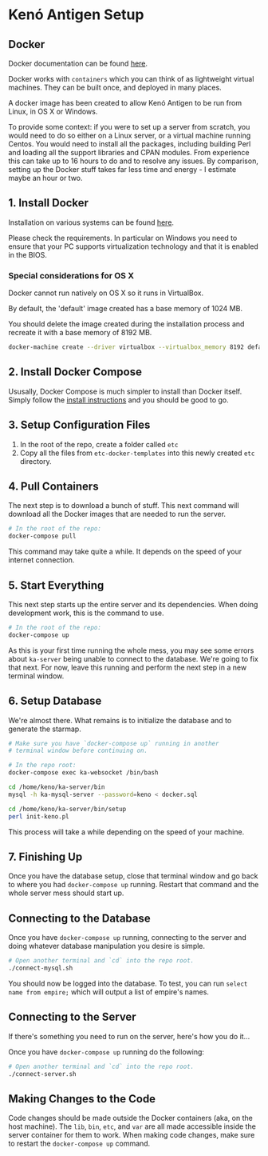 # Kenó Antigen Setup

## Docker

Docker documentation can be found [here](https://docs.docker.com).

Docker works with `containers` which you can think of as lightweight
virtual machines. They can be built once, and deployed in many places.

A docker image has been created to allow Kenó Antigen to be run from
Linux, in OS X or Windows.

To provide some context: if you were to set up a server from scratch, you would
need to do so either on a Linux server, or a virtual machine running
Centos. You would need to install all the packages, including building
Perl and loading all the support libraries and CPAN modules. From
experience this can take up to 16 hours to do and to resolve any issues. By comparison, setting up the Docker stuff takes far less time and energy - I estimate maybe an hour or two.

## 1. Install Docker

Installation on various systems can be found [here](https://docs.docker.com/engine/installation/).

Please check the requirements. In particular on Windows you need to
ensure that your PC supports virtualization technology and that it
is enabled in the BIOS.

### Special considerations for OS X

Docker cannot run natively on OS X so it runs in VirtualBox.

By default, the 'default' image created has a base memory of 1024 MB.

You should delete the image created during the installation process and
recreate it with a base memory of 8192 MB.

```bash
docker-machine create --driver virtualbox --virtualbox_memory 8192 default
```

## 2. Install Docker Compose

Ususally, Docker Compose is much simpler to install than Docker itself. Simply follow the [install instructions](https://docs.docker.com/compose/install/) and you should be good to go.

## 3. Setup Configuration Files

  1. In the root of the repo, create a folder called `etc`
  2. Copy all the files from `etc-docker-templates` into this newly created `etc` directory.

## 4. Pull Containers

The next step is to download a bunch of stuff. This next command will download all the Docker images that are needed to run the server.

```bash
# In the root of the repo:
docker-compose pull
```

This command may take quite a while. It depends on the speed of your internet connection.

## 5. Start Everything

This next step starts up the entire server and its dependencies. When doing development work, this is the command to use.

```bash
# In the root of the repo:
docker-compose up
```

As this is your first time running the whole mess, you may see some errors about `ka-server` being unable to connect to the database. We're going to fix that next. For now, leave this running and perform the next step in a new terminal window.

## 6. Setup Database

We're almost there. What remains is to initialize the database and to generate the starmap.

```bash
# Make sure you have `docker-compose up` running in another
# terminal window before continuing on.

# In the repo root:
docker-compose exec ka-websocket /bin/bash

cd /home/keno/ka-server/bin
mysql -h ka-mysql-server --password=keno < docker.sql

cd /home/keno/ka-server/bin/setup
perl init-keno.pl
```

This process will take a while depending on the speed of your machine.

## 7. Finishing Up

Once you have the database setup, close that terminal window and go back to where you had `docker-compose up` running. Restart that command and the whole server mess should start up.

## Connecting to the Database

Once you have `docker-compose up` running, connecting to the server and doing whatever database manipulation you desire is simple.

```bash
# Open another terminal and `cd` into the repo root.
./connect-mysql.sh
```

You should now be logged into the database. To test, you can run `select name from empire;` which will output a list of empire's names.

## Connecting to the Server

If there's something you need to run on the server, here's how you do it...

Once you have `docker-compose up` running do the following:

```bash
# Open another terminal and `cd` into the repo root.
./connect-server.sh
```

## Making Changes to the Code

Code changes should be made outside the Docker containers (aka, on the host machine). The `lib`, `bin`, `etc`, and `var` are all made accessible inside the server container for them to work. When making code changes, make sure to restart the `docker-compose up` command.
